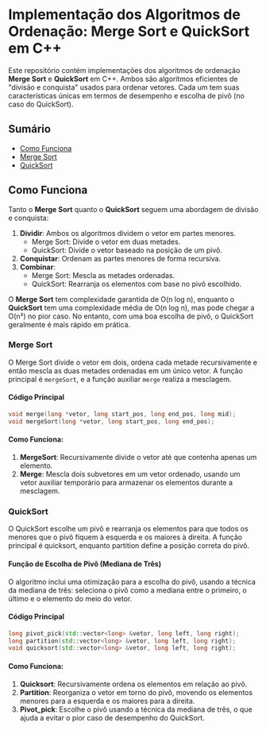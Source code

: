 # Implementação dos Algoritmos de Ordenação: Merge Sort e QuickSort em C++

Este repositório contém implementações dos algoritmos de ordenação **Merge Sort** e **QuickSort** em C++. Ambos são algoritmos eficientes de "divisão e conquista" usados para ordenar vetores. Cada um tem suas características únicas em termos de desempenho e escolha de pivô (no caso do QuickSort).

## Sumário
- [Como Funciona](#como-funciona)
- [Merge Sort](#merge-sort)
- [QuickSort](#quicksort)

## Como Funciona

Tanto o **Merge Sort** quanto o **QuickSort** seguem uma abordagem de divisão e conquista:

1. **Dividir**: Ambos os algoritmos dividem o vetor em partes menores.
   - Merge Sort: Divide o vetor em duas metades.
   - QuickSort: Divide o vetor baseado na posição de um pivô.
2. **Conquistar**: Ordenam as partes menores de forma recursiva.
3. **Combinar**: 
   - Merge Sort: Mescla as metades ordenadas.
   - QuickSort: Rearranja os elementos com base no pivô escolhido.

O **Merge Sort** tem complexidade garantida de O(n log n), enquanto o **QuickSort** tem uma complexidade média de O(n log n), mas pode chegar a O(n²) no pior caso. No entanto, com uma boa escolha de pivô, o QuickSort geralmente é mais rápido em prática.

### Merge Sort

O Merge Sort divide o vetor em dois, ordena cada metade recursivamente e então mescla as duas metades ordenadas em um único vetor. A função principal é `mergeSort`, e a função auxiliar `merge` realiza a mesclagem.

#### Código Principal

```cpp
void merge(long *vetor, long start_pos, long end_pos, long mid);
void mergeSort(long *vetor, long start_pos, long end_pos);
```
#### Como Funciona:

1. **MergeSort**: Recursivamente divide o vetor até que contenha apenas um elemento.
2. **Merge**: Mescla dois subvetores em um vetor ordenado, usando um vetor auxiliar temporário para armazenar os elementos durante a mesclagem.

### QuickSort
O QuickSort escolhe um pivô e rearranja os elementos para que todos os menores que o pivô fiquem à esquerda e os maiores à direita. A função principal é quicksort, enquanto partition define a posição correta do pivô.

#### Função de Escolha de Pivô (Mediana de Três)
O algoritmo inclui uma otimização para a escolha do pivô, usando a técnica da mediana de três: seleciona o pivô como a mediana entre o primeiro, o último e o elemento do meio do vetor.

#### Código Principal

```cpp
long pivot_pick(std::vector<long> &vetor, long left, long right);
long partition(std::vector<long> &vetor, long left, long right);
void quicksort(std::vector<long> &vetor, long left, long right);
```
#### Como Funciona:
1. **Quicksort**: Recursivamente ordena os elementos em relação ao pivô.
2. **Partition**: Reorganiza o vetor em torno do pivô, movendo os elementos menores para a esquerda e os maiores para a direita.
3. **Pivot_pick**: Escolhe o pivô usando a técnica da mediana de três, o que ajuda a evitar o pior caso de desempenho do QuickSort.